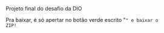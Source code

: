 Projeto final do desafio da DIO

Pra baixar, é só apertar no botão verde escrito "<CODE>" e baixar o ZIP! 
